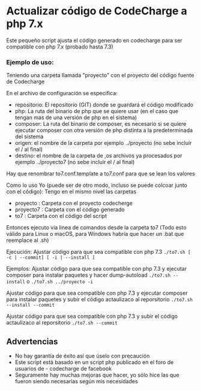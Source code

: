 # Actualizar código de CodeCharge a php 7.x

Este pequeño script ajusta el código generado en codecharge para ser compatible con php 7.x (probado hasta 7.3)

### Ejemplo de uso:
Teniendo una carpeta llamada "proyecto" con el proyecto del código fuente de Codecharge

En el archivo de configuración se especifica:
* repositorio: El repositorio (GIT) donde se guardará el código modificado
* php: La ruta del binario de php que se quiere usar (en el caso que tengan mas de una versión de php en el sistema)
* composer: La ruta del binario de composer, es necesario si se quiere ejecutar composer con otra versión de php distinta a la predeterminada del sistema
* origen: el nombre de la carpeta por ejemplo ../proyecto (no sebe incluir el / al final)
* destino: el nombre de la carpeta de ,os archivos ya procesados por ejemplo ../proyecto7 (no sebe incluir el / al final)

Hay que renombrar to7.conf.template a to7.conf para que se lean los valores

Como lo uso Yo (puede ser de otro modo, incluso se puede colcoar junto con el código):
Tengo en el mismo nivel las carpetas
- proyecto : Carpeta con el proyecto codecherge 
- proyecto7 : Carpeta con el código generado
- to7 : Carpeta con el código del script

Entonces ejecuto via linea de comandos desde la carpeta to7
(Todo esto válido para Linux o macOS, para Windows habría que hacer un .bat que reemplace al .sh)

Ejecución:
Ajustar código para que sea compatible con php 7.3 
```./to7.sh [ -c | --commit] [ -i | --install ]```

Ejemplos:
Ajustar código para que sea compatible con php 7.3 y ejecutar composer para instalar paquetes y hacer dump-autoload
```./to7.sh --install``` o ```./to7.sh ../proyecto -i```

Ajustar código para que sea compatible con php 7.3 y ejecutar composer para instalar paquetes y subir el código actaulizaco al reporsitorio
```./to7.sh --install --commit```

Ajustar código para que sea compatible con php 7.3 y subir el código actaulizaco al reporsitorio
```./to7.sh --commit```


## Advertencias

- No hay garantía de éxito así que úselo con precaución
- Este script está basado en un script php publicado en el foro de usuarios de - codecharge de facebook
- Seguramente hay muchas mejoras que hacer, yo sólo hice las que fueron siendo necesarias según mis necesidades
 



